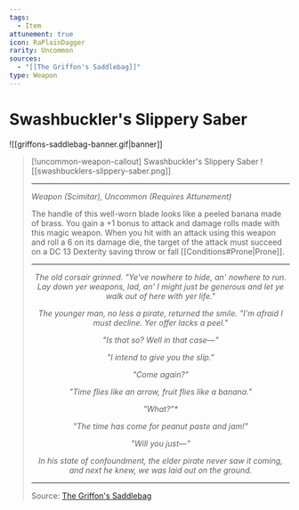```yaml
---
tags:
  - Item
attunement: true
icon: RaPlainDagger
rarity: Uncommon
sources:
  - "[[The Griffon's Saddlebag]]"
type: Weapon
---
```


# Swashbuckler's Slippery Saber

![[griffons-saddlebag-banner.gif|banner]]
>[!uncommon-weapon-callout] Swashbuckler's Slippery Saber
> ![[swashbucklers-slippery-saber.png]]
> ___
>
> *Weapon (Scimitar), Uncommon (Requires Attunement)*
>
> The handle of this well-worn blade looks like a peeled banana made of brass. You gain a +1 bonus to attack and damage rolls made with this magic weapon. When you hit with an attack using this weapon and roll a 6 on its damage die, the target of the attack must succeed on a DC 13 Dexterity saving throw or fall [[Conditions#Prone|Prone]].
>
> ---
>
> <p style="text-align:center;"><i>The old corsair grinned. "Ye've nowhere to hide, an' nowhere to run. Lay down yer weapons, lad, an' I might just be generous and let ye walk out of here with yer life."</i></p>
> <p style="text-align:center;"><i>The younger man, no less a pirate, returned the smile. "I'm afraid I must decline. Yer offer lacks a peel."</i></p>
> <p style="text-align:center;"><i>"Is that so? Well in that case—"</i></p>
> <p style="text-align:center;"><i>"I intend to give you the slip."</i></p>
> <p style="text-align:center;"><i>"Come again?"</i></p>
> <p style="text-align:center;"><i>"Time flies like an arrow, fruit flies like a banana."</i></p>
> <p style="text-align:center;"><i>"What?"*</i></p>
> <p style="text-align:center;"><i>"The time has come for peanut paste and jam!"</i></p>
> <p style="text-align:center;"><i>"Will you just—"</i></p>
> <p style="text-align:center;"><i>In his state of confoundment, the elder pirate never saw it coming, and next he knew, we was laid out on the ground.</i></p>
>
> ---
> Source: [The Griffon's Saddlebag](https://www.thegriffonssaddlebag.com/)
